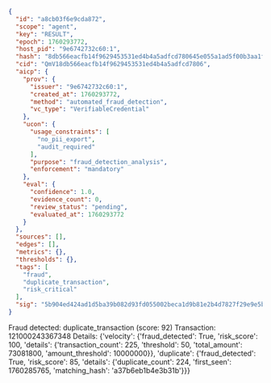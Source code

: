 ```json
{
  "id": "a8cb03f6e9cda872",
  "scope": "agent",
  "key": "RESULT",
  "epoch": 1760293772,
  "host_pid": "9e6742732c60:1",
  "hash": "8db566eacfb14f9629453531ed4b4a5adfcd780645e055a1ad5f00b3aa1fe391",
  "cid": "QmV18db566eacfb14f9629453531ed4b4a5adfcd7806",
  "aicp": {
    "prov": {
      "issuer": "9e6742732c60:1",
      "created_at": 1760293772,
      "method": "automated_fraud_detection",
      "vc_type": "VerifiableCredential"
    },
    "ucon": {
      "usage_constraints": [
        "no_pii_export",
        "audit_required"
      ],
      "purpose": "fraud_detection_analysis",
      "enforcement": "mandatory"
    },
    "eval": {
      "confidence": 1.0,
      "evidence_count": 0,
      "review_status": "pending",
      "evaluated_at": 1760293772
    }
  },
  "sources": [],
  "edges": [],
  "metrics": {},
  "thresholds": {},
  "tags": [
    "fraud",
    "duplicate_transaction",
    "risk_critical"
  ],
  "sig": "5b904ed424ad1d5ba39b082d93fd055002beca1d9b81e2b4d7827f29e9e5b981"
}
```

Fraud detected: duplicate_transaction (score: 92)
Transaction: 121000243367348
Details: {'velocity': {'fraud_detected': True, 'risk_score': 100, 'details': {'transaction_count': 225, 'threshold': 50, 'total_amount': 73081800, 'amount_threshold': 10000000}}, 'duplicate': {'fraud_detected': True, 'risk_score': 85, 'details': {'duplicate_count': 224, 'first_seen': 1760285765, 'matching_hash': 'a37b6eb1b4e3b31b'}}}